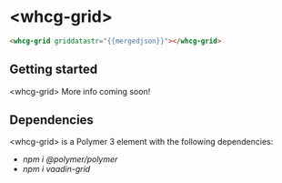 # &lt;whcg-grid&gt;

```html
<whcg-grid griddatastr="{{mergedjson}}"></whcg-grid>
```

## Getting started 

&lt;whcg-grid&gt; More info coming soon!

## Dependencies

&lt;whcg-grid&gt; is a Polymer 3 element with the following dependencies: 
- *npm i @polymer/polymer*
- *npm i vaadin-grid*
